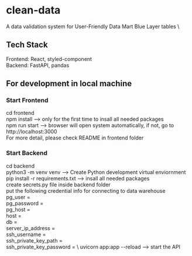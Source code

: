 # clean-data
A data validation system for User-Friendly Data Mart Blue Layer tables \

## Tech Stack
Frontend: React, styled-component \
Backend: FastAPI, pandas 

## For development in local machine
### Start Frontend
cd frontend \
npm install --> only for the first time to insall all needed packages \
npm run start --> browser will open system automatically, if not, go to http://localhost:3000 \
For more detail, please check README in frontend folder 

### Start Backend
cd backend \
python3 -m venv venv --> Create Python development virtual enviornment \
pip install -r requirements.txt --> insall all needed packages \
create secrets.py file inside backend folder \
put the following credential info for connecting to data warehouse \
    pg_user = \
    pg_password = \
    pg_host = \
    host = \
    db = \
    server_ip_address = \
    ssh_username = \
    ssh_private_key_path = \
    ssh_private_key_password = \ 
uvicorn app:app --reload --> start the API 